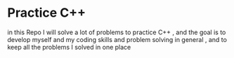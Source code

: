 # Practice C++
in this Repo I will solve a lot of problems to practice C++ , and the goal is to develop myself and my coding skills and problem solving in general , and to keep all the problems I solved in one place
